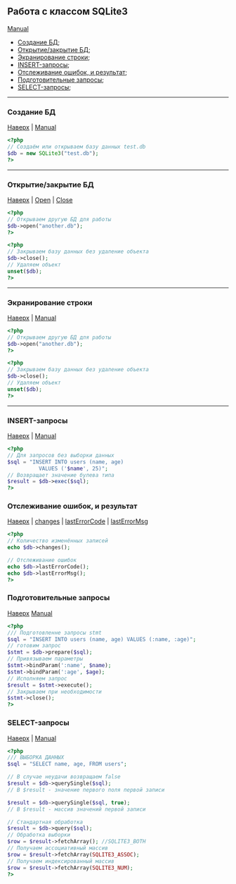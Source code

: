 <a name="Up"></a>

## Работа с классом SQLite3
[Manual](http://php.net/manual/ru/class.sqlite3.php)

 + [Создание БД](#newSQLite);
 + [Открытие/закрытие БД](#openClose);
 + [Экранирование строки](#escape);
 + [INSERT-запросы](#insert);
 + [Отслеживание ошибок, и результат](#error);
 + [Подготовительные запросы](#prepare);
 + [SELECT-запросы](#select);


***
### <a name="newSQLite"></a> Создание БД
[Наверх](#Up) | [Manual](http://php.net/manual/ru/sqlite3.construct.php)

```php
<?php
// Создаём или открываем базу данных test.db
$db = new SQLite3("test.db");
?>
```
***
### <a name="openClose"></a> Открытие/закрытие БД
[Наверх](#Up) | [Open](http://php.net/manual/ru/sqlite3.open.php) | [Close](http://php.net/manual/ru/sqlite3.close.php)


```php
<?php
// Открываем другую БД для работы
$db->open("another.db");
?>
```

```php
<?php
// Закрываем базу данных без удаление объекта
$db->close();
// Удаляем объект
unset($db);
?>
```
***
### <a name="escape"></a> Экранирование строки
[Наверх](#Up) | [Manual](http://php.net/manual/ru/sqlite3.escapestring.php)

```php
<?php
// Открываем другую БД для работы
$db->open("another.db");
?>
```

```php
<?php
// Закрываем базу данных без удаление объекта
$db->close();
// Удаляем объект
unset($db);
?>
```
***
### <a name="insert"></a> INSERT-запросы
[Наверх](#Up) | [Manual](http://php.net/manual/ru/sqlite3.exec.php)

```php
<?php
// Для запросов без выборки данных
$sql = "INSERT INTO users (name, age)
          VALUES ('$name', 25)";
// Возвращает значение булева типа
$result = $db->exec($sql);
?>
```
### <a name="error"></a> Отслеживание ошибок, и результат
[Наверх](#Up) | [changes](http://php.net/manual/ru/sqlite3.changes.php) | [lastErrorCode](http://php.net/manual/ru/sqlite3.lasterrorcode.php) | [lastErrorMsg](http://php.net/manual/ru/sqlite3.lasterrormsg.php)

```php
<?php
// Количество изменённых записей
echo $db->changes();

// Отслеживание ошибок
echo $db->lastErrorCode();
echo $db->lastErrorMsg();
?>
```
### <a name="prepare"></a> Подготовительные запросы
[Наверх](#Up) [Manual](http://php.net/manual/ru/sqlite3stmt.bindparam.php) 

```php
<?php
/// Подготовленне запросы stmt
$sql = "INSERT INTO users (name, age) VALUES (:name, :age)";
// готовим запрос
$stmt = $db->prepare($sql);
// Привязываем параметры
$stmt->bindParam(':name', $name);
$stmt->bindParam(':age', $age);
// Исполняем запрос
$result = $stmt->execute();
// Закрываем при необходимости
$stmt->close();
?>
```
### <a name="select"></a> SELECT-запросы
[Наверх](#Up) | [Manual](http://php.net/manual/ru/sqlite3result.fetcharray.php)

```php
<?php
/// ВЫБОРКА ДАННЫХ
$sql = "SELECT name, age, FROM users";

// В случае неудачи возвращаем false
$result = $db->querySingle($sql);
// В $result - значение первого поля первой записи

$result = $db->querySingle($sql, true);
// В $result - массив значений первой записи

// Стандартная обработка
$result = $db->query($sql);
// Обработка выборки
$row = $result->fetchArray(); //SQLITE3_BOTH
// Получаем ассоциативный массив
$row = $result->fetchArray(SQLITE3_ASSOC);
// Получаем индексированный массив
$row = $result->fetchArray(SQLITE3_NUM);
?>
```